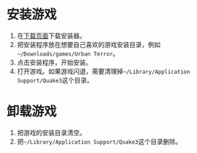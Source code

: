 # 安装游戏
1. 在[下载页面](https://www.urbanterror.info/downloads/)下载安装器。
2. 把安装程序放在想要自己喜欢的游戏安装目录，例如`~/Downloads/games/Urban Terror`。
3. 点击安装程序，开始安装。
4. 打开游戏。如果游戏闪退，需要清理掉`~/Library/Application Support/Quake3`这个目录。

# 卸载游戏
1. 把游戏的安装目录清空。
2. 把`~/Library/Application Support/Quake3`这个目录删除。